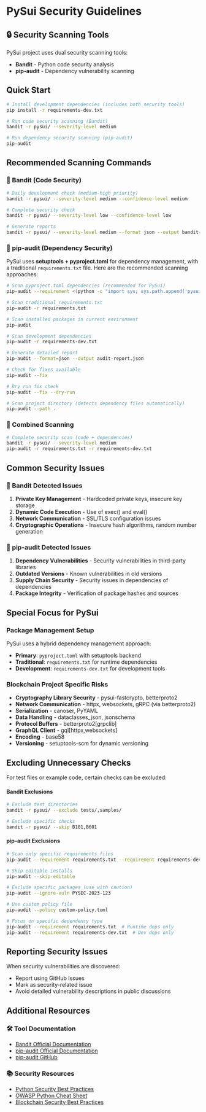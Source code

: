 # PySui Security Guidelines

## 🔒 Security Scanning Tools

PySui project uses dual security scanning tools:
- **Bandit** - Python code security analysis
- **pip-audit** - Dependency vulnerability scanning

## Quick Start

```bash
# Install development dependencies (includes both security tools)
pip install -r requirements-dev.txt

# Run code security scanning (Bandit)
bandit -r pysui/ --severity-level medium

# Run dependency security scanning (pip-audit)
pip-audit
```

## Recommended Scanning Commands

### 🐍 Bandit (Code Security)

```bash
# Daily development check (medium-high priority)
bandit -r pysui/ --severity-level medium --confidence-level medium

# Complete security check
bandit -r pysui/ --severity-level low --confidence-level low

# Generate reports
bandit -r pysui/ --severity-level medium --format json --output bandit-report.json
```

### 🔗 pip-audit (Dependency Security)

PySui uses **setuptools + pyproject.toml** for dependency management, with a traditional `requirements.txt` file. Here are the recommended scanning approaches:

```bash
# Scan pyproject.toml dependencies (recommended for PySui)
pip-audit --requirement <(python -c "import sys; sys.path.append('pysui'); from sui_constants import DEFAULT_SUI_CLIENT_CONFIG; print('pyproject.toml')")

# Scan traditional requirements.txt
pip-audit -r requirements.txt

# Scan installed packages in current environment
pip-audit

# Scan development dependencies
pip-audit -r requirements-dev.txt

# Generate detailed report
pip-audit --format=json --output audit-report.json

# Check for fixes available
pip-audit --fix

# Dry run fix check
pip-audit --fix --dry-run

# Scan project directory (detects dependency files automatically)
pip-audit --path .
```

### 🔄 Combined Scanning

```bash
# Complete security scan (code + dependencies)
bandit -r pysui/ --severity-level medium
pip-audit -r requirements.txt -r requirements-dev.txt
```

## Common Security Issues

### 🐍 Bandit Detected Issues

1. **Private Key Management** - Hardcoded private keys, insecure key storage
2. **Dynamic Code Execution** - Use of exec() and eval()
3. **Network Communication** - SSL/TLS configuration issues
4. **Cryptographic Operations** - Insecure hash algorithms, random number generation

### 🔗 pip-audit Detected Issues

1. **Dependency Vulnerabilities** - Security vulnerabilities in third-party libraries
2. **Outdated Versions** - Known vulnerabilities in old versions
3. **Supply Chain Security** - Security issues in dependencies of dependencies
4. **Package Integrity** - Verification of package hashes and sources

## Special Focus for PySui

### Package Management Setup
PySui uses a hybrid dependency management approach:
- **Primary**: `pyproject.toml` with setuptools backend
- **Traditional**: `requirements.txt` for runtime dependencies
- **Development**: `requirements-dev.txt` for development tools

### Blockchain Project Specific Risks
- **Cryptography Library Security** - pysui-fastcrypto, betterproto2
- **Network Communication** - httpx, websockets, gRPC (via betterproto2)
- **Serialization** - canoser, PyYAML
- **Data Handling** - dataclasses_json, jsonschema
- **Protocol Buffers** - betterproto2[grpclib]
- **GraphQL Client** - gql[httpx,websockets]
- **Encoding** - base58
- **Versioning** - setuptools-scm for dynamic versioning

## Excluding Unnecessary Checks

For test files or example code, certain checks can be excluded:

#### Bandit Exclusions

```bash
# Exclude test directories
bandit -r pysui/ --exclude tests/,samples/

# Exclude specific checks
bandit -r pysui/ --skip B101,B601
```

#### pip-audit Exclusions

```bash
# Scan only specific requirements files
pip-audit --requirement requirements.txt --requirement requirements-dev.txt

# Skip editable installs
pip-audit --skip-editable

# Exclude specific packages (use with caution)
pip-audit --ignore-vuln PYSEC-2023-123

# Use custom policy file
pip-audit --policy custom-policy.toml

# Focus on specific dependency type
pip-audit --requirement requirements.txt  # Runtime deps only
pip-audit --requirement requirements-dev.txt  # Dev deps only
```

## Reporting Security Issues

When security vulnerabilities are discovered:
- Report using GitHub Issues
- Mark as security-related issue
- Avoid detailed vulnerability descriptions in public discussions

## Additional Resources

### 🛠️ Tool Documentation
- [Bandit Official Documentation](https://bandit.readthedocs.io/)
- [pip-audit Official Documentation](https://pip.pypa.io/en/stable/topics/pip-audit/)
- [pip-audit GitHub](https://github.com/trailofbits/pip-audit)

### 📚 Security Resources
- [Python Security Best Practices](https://docs.python.org/3/library/security.html)
- [OWASP Python Cheat Sheet](https://cheatsheetseries.owasp.org/cheatsheets/Python_Security_Cheat_Sheet.html)
- [Blockchain Security Best Practices](https://owasp.org/www-project-smart-contract-security-standards/)